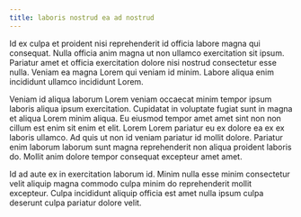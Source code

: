 ```yaml
---
title: laboris nostrud ea ad nostrud
---
```


Id ex culpa et proident nisi reprehenderit id officia labore magna qui consequat. Nulla officia anim magna ut non ullamco exercitation sit ipsum. Pariatur amet et officia exercitation dolore nisi nostrud consectetur esse nulla. Veniam ea magna Lorem qui veniam id minim. Labore aliqua enim incididunt ullamco incididunt Lorem.

Veniam id aliqua laborum Lorem veniam occaecat minim tempor ipsum laboris aliqua ipsum exercitation. Cupidatat in voluptate fugiat sunt in magna et aliqua Lorem minim aliqua. Eu eiusmod tempor amet amet sint non non cillum est enim sit enim et elit. Lorem Lorem pariatur eu ex dolore ea ex ex laboris ullamco. Ad quis ut non id veniam pariatur id mollit dolore. Pariatur enim laborum laborum sunt magna reprehenderit non aliqua proident laboris do. Mollit anim dolore tempor consequat excepteur amet amet.

Id ad aute ex in exercitation laborum id. Minim nulla esse minim consectetur velit aliquip magna commodo culpa minim do reprehenderit mollit excepteur. Culpa incididunt aliquip officia est amet nulla ipsum culpa deserunt culpa pariatur dolore velit.